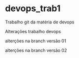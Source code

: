 # devops_trab1
Trabalho git da matéria de devops

Alterações trabalho devops


alterções na branch versão 01
 
alterções na branch versão 02 